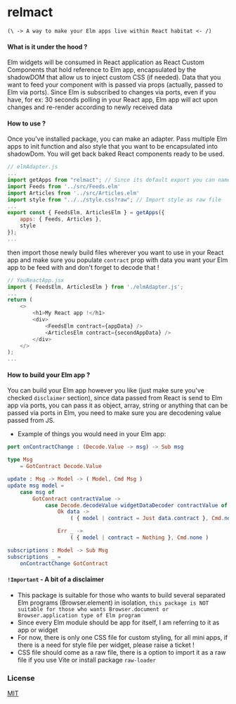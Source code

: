 # relmact

`(\ -> A way to make your Elm apps live within React habitat <- /)`

#### What is it under the hood ?

Elm widgets will be consumed in React application as React Custom Components that hold reference to Elm app, encapsulated by the shadowDOM that allow us to inject custom CSS (if needed). Data that you want to feed your component with is passed via props (actually, passed to Elm via ports). Since Elm is subscribed to changes via ports, even if you have, for ex: 30 seconds polling in your React app, Elm app will act upon changes and re-render according to newly received data

#### How to use ?

Once you've installed package, you can make an adapter. Pass multiple Elm apps to init function and also style that you want to be encapsulated into shadowDom. You will get back baked React components ready to be used.

```javascript
// elmAdapter.js
...
import getApps from "relmact"; // Since its default export you can name func however you like
import Feeds from '../src/Feeds.elm'
import Articles from '../src/Articles.elm'
import style from "../../style.css?raw"; // Import style as raw file
...
export const { FeedsElm, ArticlesElm } = getApps({
    apps: { Feeds, Articles },
    style
});
...
```

then import those newly build files wherever you want to use in your React app and make sure you populate `contract` prop with data you want your Elm app to be feed with and don't forget to decode that !

```javascript
// YouReactApp.jsx
import { FeedsElm, ArticlesElm } from './elmAdapter.js';
...
return (
    <>
        <h1>My React app !</h1>
        <div>
            <FeedsElm contract={appData} />
            <ArticlesElm contract={secondAppData} />
        </div>
    </>
);
...
```

#### How to build your Elm app ?

You can build your Elm app however you like (just make sure you've checked `disclaimer` section), since data passed from React is send to Elm app via ports, you can pass it as object, array, string or anything that can be passed via ports in Elm, you need to make sure you are decodening value passed from JS.
- Example of things you would need in your Elm app:
```elm
port onContractChange : (Decode.Value -> msg) -> Sub msg

type Msg
    = GotContract Decode.Value

update : Msg -> Model -> ( Model, Cmd Msg )
update msg model =
    case msg of
        GotContract contractValue ->
            case Decode.decodeValue widgetDataDecoder contractValue of
                Ok data ->
                    ( { model | contract = Just data.contract }, Cmd.none )

                Err _ ->
                    ( { model | contract = Nothing }, Cmd.none )

subscriptions : Model -> Sub Msg
subscriptions _ =
    onContractChange GotContract

```

#### `!Important` - A bit of a disclaimer

- This package is suitable for those who wants to build several separated Elm programs (Browser.element) in isolation, `this package is NOT suitable for those who wants Browser.document or Browser.application type of Elm program`
- Since every Elm module should be app for itself, I am referring to it as app or widget
- For now, there is only one CSS file for custom styling, for all mini apps, if there is a need for style file per widget, please raise a ticket !
- CSS file should come as a raw file, there is a option to import it as a raw file if you use Vite or install package `raw-loader`
### License

[MIT](https://choosealicense.com/licenses/mit/)
